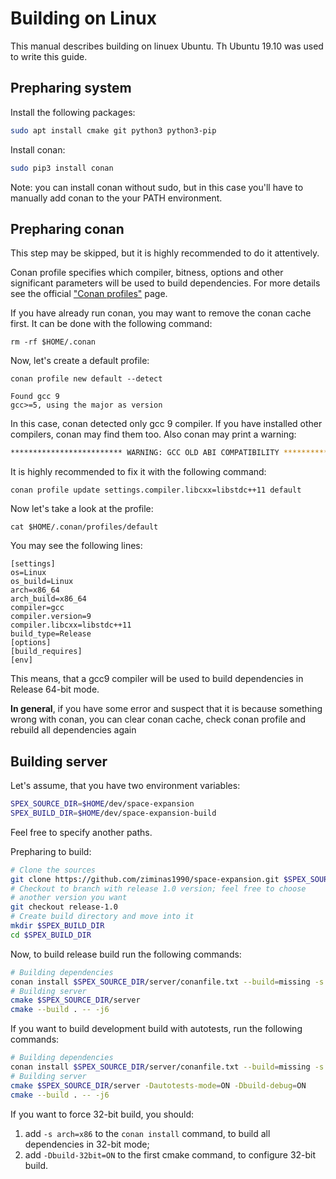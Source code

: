 # Building on Linux
This manual describes building on linuex Ubuntu. Th Ubuntu 19.10 was used to write this guide.

## Prepharing system
Install the following packages:
```bash
sudo apt install cmake git python3 python3-pip
```

Install conan:
```bash
sudo pip3 install conan
```
Note: you can install conan without sudo, but in this case you'll have to manually add conan to the your PATH environment.

## Prepharing conan
This step may be skipped, but it is highly recommended to do it attentively.

Conan profile specifies which compiler, bitness, options and other significant parameters will be used to build dependencies. For more details see the official ["Conan profiles"](https://docs.conan.io/en/latest/reference/profiles.html) page.

If you have already run conan, you may want to remove the conan cache first. It can be done with the following command:
```
rm -rf $HOME/.conan
```
Now, let's create a default profile:
```
conan profile new default --detect

Found gcc 9
gcc>=5, using the major as version
```
In this case, conan detected only gcc 9 compiler. If you have installed other compilers, conan may find them too. Also conan may print a warning:
```bash
************************* WARNING: GCC OLD ABI COMPATIBILITY ***********************
```
It is highly recommended to fix it with the following command:
```
conan profile update settings.compiler.libcxx=libstdc++11 default
```

Now let's take a look at the profile:
```
cat $HOME/.conan/profiles/default
```

You may see the following lines:
```
[settings]
os=Linux
os_build=Linux
arch=x86_64
arch_build=x86_64
compiler=gcc
compiler.version=9
compiler.libcxx=libstdc++11
build_type=Release
[options]
[build_requires]
[env]
```
This means, that a gcc9 compiler will be used to build dependencies in Release 64-bit mode.

**In general**, if you have some error and suspect that it is because something wrong with conan, you can clear conan cache, check conan profile and rebuild all dependencies again

## Building server
Let's assume, that you have two environment variables:
```bash
SPEX_SOURCE_DIR=$HOME/dev/space-expansion
SPEX_BUILD_DIR=$HOME/dev/space-expansion-build
```
Feel free to specify another paths.

Prepharing to build:
```bash
# Clone the sources
git clone https://github.com/ziminas1990/space-expansion.git $SPEX_SOURCE_DIR
# Checkout to branch with release 1.0 version; feel free to choose
# another version you want
git checkout release-1.0
# Create build directory and move into it
mkdir $SPEX_BUILD_DIR
cd $SPEX_BUILD_DIR
```

Now, to build release build run the following commands:
```bash
# Building dependencies
conan install $SPEX_SOURCE_DIR/server/conanfile.txt --build=missing -s build_type=Release
# Building server
cmake $SPEX_SOURCE_DIR/server
cmake --build . -- -j6
```

If you want to build development build with autotests, run the following commands:
```bash
# Building dependencies
conan install $SPEX_SOURCE_DIR/server/conanfile.txt --build=missing -s build_type=Debug
# Building server
cmake $SPEX_SOURCE_DIR/server -Dautotests-mode=ON -Dbuild-debug=ON
cmake --build . -- -j6
```

If you want to force 32-bit build, you should:
1. add `-s arch=x86` to the `conan install` command, to build all dependencies in 32-bit mode;
2. add `-Dbuild-32bit=ON` to the first cmake command, to configure 32-bit build.

